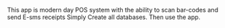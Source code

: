 This app is modern day POS system with the ability to scan bar-codes and send E-sms receipts Simply Create all databases. Then use the app.
